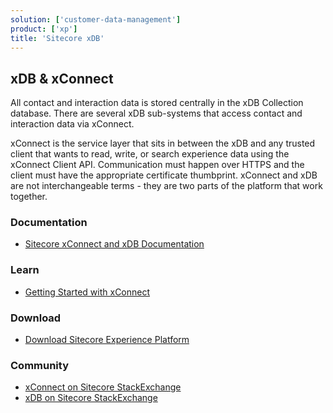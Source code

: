 ```yaml
---
solution: ['customer-data-management']
product: ['xp']
title: 'Sitecore xDB'
---
```


## xDB & xConnect

All contact and interaction data is stored centrally in the xDB Collection database. There are several xDB sub-systems that access contact and interaction data via xConnect.

xConnect is the service layer that sits in between the xDB and any trusted client that wants to read, write, or search experience data using the xConnect Client API. Communication must happen over HTTPS and the client must have the appropriate certificate thumbprint. xConnect and xDB are not interchangeable terms - they are two parts of the platform that work together.

### Documentation

- [Sitecore xConnect and xDB Documentation](https://doc.sitecore.com/xp/en/developers/101/sitecore-experience-platform/xconnect-and-the-xdb.html)

### Learn

- [Getting Started with xConnect](https://doc.sitecore.com/xp/en/developers/101/sitecore-experience-platform/getting-started-with-xconnect.html)

### Download

- [Download Sitecore Experience Platform](https://dev.sitecore.net/Downloads/Sitecore_Experience_Platform.aspx)

### Community

- [xConnect on Sitecore StackExchange](https://sitecore.stackexchange.com/questions/tagged/xconnect)
- [xDB on Sitecore StackExchange](https://sitecore.stackexchange.com/questions/tagged/xdb)
